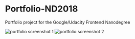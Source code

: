 # Portfolio-ND2018
Portfolio project for the Google/Udacity Frontend Nanodegree

![portfolio screenshot 1](https://user-images.githubusercontent.com/23058636/37841868-99c92c40-2eb8-11e8-987a-facf4f64d9eb.JPG)
![portfolio screenshot 2](https://user-images.githubusercontent.com/23058636/37841874-9cd8cf6c-2eb8-11e8-8e1f-405bed5ab432.JPG)
